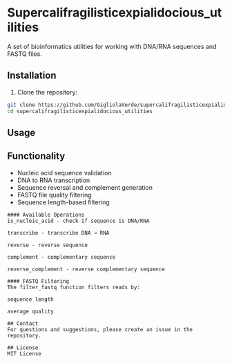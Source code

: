 # Supercalifragilisticexpialidocious_utilities

A set of bioinformatics utilities for working with DNA/RNA sequences and FASTQ files.

## Installation

1. Clone the repository:
```bash
git clone https://github.com/GigliolaVerde/supercalifragilisticexpialidocious_utilities.git
cd supercalifragilisticexpialidocious_utilities
```
## Usage

## Functionality

- Nucleic acid sequence validation
- DNA to RNA transcription 
- Sequence reversal and complement generation
- FASTQ file quality filtering
- Sequence length-based filtering
```
#### Available Operations
is_nucleic_acid - check if sequence is DNA/RNA

transcribe - transcribe DNA → RNA

reverse - reverse sequence

complement - complementary sequence

reverse_complement - reverse complementary sequence

#### FASTQ Filtering
The filter_fastq function filters reads by:

sequence length

average quality

## Contact
For questions and suggestions, please create an issue in the repository.

## License
MIT License
